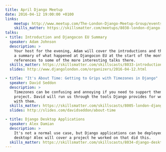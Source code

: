```yaml
---
title: April Django Meetup
date: 2016-04-12 19:00:00 +0100
links:
    meetup: http://www.meetup.com/The-London-Django-Meetup-Group/events/230094002/
    skills_matter: https://skillsmatter.com/meetups/8038-london-django-april-meetup
talks:
- title: Introduction and Djangocon EU Summary
  speaker: Adam Johnson
  description: >
    Your host for the evening, Adam will cover the introductions and then give
    a summary of what happened at Djangocon EU at the start of the month, with
    references to some of the more interesting talks there.
  skills_matter: https://skillsmatter.com/skillscasts/8033-introduction-and-djangocon-eu-summary
  slides: http://www.djangolondon.com/organizers/2016-04-12.html

- title: "It's About Time: Getting to Grips with Timezones in Django"
  speaker: David Seddon
  description: >
    Timezones can be confusing and annoying if you need to support them in a
    project. David will run us through the tools Django provides for working
    with them.
  skills_matter: https://skillsmatter.com/skillscasts/8005-london-django-april-meetup
  slides: http://slides.com/davidseddon/about-time

- title: Django Desktop Applications
  speaker: Alex Damian
  description: >
    It's not a normal use case, but Django applications can be deployed on the
    desktop! Alex will cover a project he worked on that did this.
  skills_matter: https://skillsmatter.com/skillscasts/8034-django-desktop-applications
---
```

